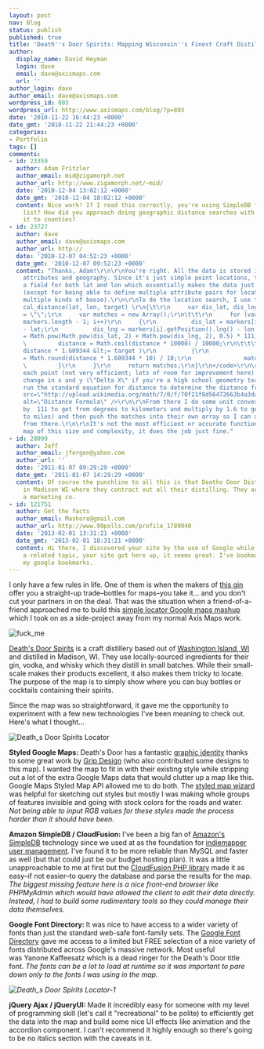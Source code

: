 ```yaml
---
layout: post
nav: Blog
status: publish
published: true
title: 'Death''s Door Spirits: Mapping Wisconsin''s Finest Craft Distillery'
author:
  display_name: David Heyman
  login: dave
  email: dave@axismaps.com
  url: ''
author_login: dave
author_email: dave@axismaps.com
wordpress_id: 803
wordpress_url: http://www.axismaps.com/blog/?p=803
date: '2010-11-22 16:44:23 +0000'
date_gmt: '2010-11-22 21:44:23 +0000'
categories:
- Portfolio
tags: []
comments:
- id: 23359
  author: Adam Fritzler
  author_email: mid@zigamorph.net
  author_url: http://www.zigamorph.net/~mid/
  date: '2010-12-04 13:02:12 +0000'
  date_gmt: '2010-12-04 18:02:12 +0000'
  content: Nice work! If I read this correctly, you're using SimpleDB for the location
    list? How did you approach doing geographic distance searches with SimpleDB? Simplify
    it to counties?
- id: 23727
  author: dave
  author_email: dave@axismaps.com
  author_url: http://
  date: '2010-12-07 04:52:23 +0000'
  date_gmt: '2010-12-07 09:52:23 +0000'
  content: "Thanks, Adam!\r\n\r\nYou're right. All the data is stored in SimpleDB,
    attributes and geography. Since it's just simple point locations, there's just
    a field for both lat and lon which essentially makes the data just a simple table
    (except for being able to define multiple attribute pairs for locations that stock
    multiple kinds of booze).\r\n\r\nTo do the location search, I use this function:\r\n<code>\r\nfunction
    cal_distance(lat, lon, target) \r\n{\t\r\n     var dis_lat, dis_lng, distance
    = \"\";\r\n     var matches = new Array();\r\n\t\t\r\n     for (var i = 0; i &lt;
    markers.length - 1; i++)\r\n     {\r\n          dis_lat = markers[i].getPosition().lat()
    - lat;\r\n          dis_lng = markers[i].getPosition().lng() - lon;\r\n\r\n          distance
    = Math.pow(Math.pow(dis_lat, 2) + Math.pow(dis_lng, 2), 0.5) * 111;\r\n\t\r\n
    \         distance = Math.ceil(distance * 10000) / 10000;\r\n\t\t\t\r\n          if(
    distance * 1.609344 &lt;= target )\r\n          {\r\n               markers[i].distance
    = Math.round(distance * 1.609344 * 10) / 10;\r\n               matches.push(markers[i]);\r\n
    \         }\r\n     }\r\n     return matches;\r\n}\r\n</code>\r\n\r\nI loop through
    each point (not very efficient; lots of room for improvement here) calculate the
    change in x and y (\"Delta X\" if you're a high school geometry teacher) and then
    run the standard equation for distance to determine the distance from the target:\r\n\r\n<img
    src=\"http://upload.wikimedia.org/math/7/0/f/70f21f8d56472663b4a3daf55117b78c.png\"
    alt=\"Distance Formula\" />\r\n\r\nFrom there I do some unit conversion (multiply
    by  111 to get from degrees to kilometers and multiply by 1.6 to get from kilometers
    to miles) and then push the matches into their own array so I can adjust the display
    from there.\r\n\r\nIt's not the most efficient or accurate function but for a
    map of this size and complexity, it does the job just fine."
- id: 28099
  author: Jeff
  author_email: jfergon@yahoo.com
  author_url: ''
  date: '2011-01-07 09:29:29 +0000'
  date_gmt: '2011-01-07 14:29:29 +0000'
  content: Of course the punchline to all this is that Deaths Door Distillery is HQ
    in Madison WI where they contract out all their distilling. They are pretty much
    a marketing co.
- id: 121751
  author: Get the facts
  author_email: Mashore@gmail.com
  author_url: http://www.99polls.com/profile_1789940
  date: '2013-02-01 13:31:21 +0000'
  date_gmt: '2013-02-01 18:31:21 +0000'
  content: Hi there, I discovered your site by the use of Google while searching for
    a related topic, your site got here up, it seems great. I've bookmarked it in
    my google bookmarks.
---
```

<p>I only have a few rules in life. One of them is when the makers of <a href="http://deathsdoorspirits.com/images/pages/spirits/gin/specs_gin.pdf" target="_blank">this gin</a> offer you a straight-up trade–bottles for maps–you take it... and you don't cut your partners in on the deal. That was the situation when a friend-of-a-friend approached me to build this <a href="http://deathsdoorspirits.com/pages/availability/availability.php" target="_self">simple locator Google maps mashup</a> which I took on as a side-project away from my normal Axis Maps work.</p>
<p><img class="aligncenter size-full wp-image-817" title="fuck_me" src="{{ site.baseurl }}/media/posts/2010/11/dds_graphic.jpeg" alt="fuck_me" /></p>
<p><a href="http://deathsdoorspirits.com/" target="_blank">Death's Door Spirits</a> is a craft distillery based out of <a href="http://maps.google.com/maps?f=q&amp;source=s_q&amp;hl=en&amp;geocode=&amp;q=washington+island,+wi&amp;sll=37.0625,-95.677068&amp;sspn=54.137829,92.724609&amp;ie=UTF8&amp;hq=&amp;hnear=Washington+Island,+Door,+Wisconsin&amp;ll=45.356005,-86.929321&amp;spn=1.518903,2.897644&amp;z=9" target="_blank">Washington Island, WI</a> and distilled in Madison, WI. They use locally-sourced ingredients for their gin, vodka, and whisky which they distill in small batches. While their small-scale makes their products excellent, it also makes them tricky to locate. The purpose of the map is to simply show where you can buy bottles or cocktails containing their spirits.</p>
<p>Since the map was so straightforward, it gave me the opportunity to experiment with a few new technologies I've been meaning to check out. Here's what I thought...</p>
<p><img class="aligncenter size-full wp-image-819" title="Death_s Door Spirits Locator" src="{{ site.baseurl }}/media/posts/2010/11/Death_s-Door-Spirits-Locator1.jpg" alt="Death_s Door Spirits Locator" /></p>
<p><strong>Styled Google Maps:</strong> <span style="font-weight: normal;">Death's Door has a fantastic <a href="http://deathsdoorspirits.com/media/" target="_blank">graphic identity</a> thanks to some great work by <a href="http://gripdesign.com/" target="_blank">Grip Design</a> (who also contributed some designs to this map). I wanted the map to fit in with their existing style while stripping out a lot of the extra Google Maps data that would clutter up a map like this. Google Maps Styled Map API allowed me to do both. The <a href="http://gmaps-samples-v3.googlecode.com/svn/trunk/styledmaps/wizard/index.html" target="_blank">styled map wizard</a> was helpful for sketching out styles but mostly I was making whole groups of features invisible and going with stock colors for the roads and water. <em>Not being able to input RGB values for these styles made the process harder than it should have been.</em></span></p>
<p><strong>Amazon SimpleDB / CloudFusion: </strong>I've been a big fan of <a href="http://aws.amazon.com/simpledb/" target="_blank">Amazon's SimpleDB</a> technology since we used at as the foundation for <a href="http://indiemapper.io/video.php?v=manage" target="_blank">indiemapper user management</a>. I've found it to be more reliable than MySQL and faster as well (but that could just be our budget hosting plan). It was a little unapproachable to me at first but the <a href="http://getcloudfusion.com/" target="_blank">CloudFusion PHP library</a> made it as easy–if not easier–to query the database and parse the results for the map. <em>The biggest missing feature here is a nice front-end browser like PHPMyAdmin which would have allowed the client to edit their data directly. Instead, I had to build some rudimentary tools so they could manage their data themselves.</em></p>
<p><strong>Google Font Directory: </strong>It was nice to have access to a wider variety of fonts than just the standard web-safe font-family sets. The <a href="http://code.google.com/webfonts" target="_blank">Google Font Directory</a> gave me access to a limited but FREE selection of a nice variety of fonts distributed across Google's massive network. Most useful was Yanone Kaffeesatz which is a dead ringer for the Death's Door title font. <em>The fonts can be a lot to load at runtime so it was important to pare down only to the fonts I was using in the map.</em></p>
<p><em><img class="aligncenter size-full wp-image-820" title="Death_s Door Spirits Locator-1" src="{{ site.baseurl }}/media/posts/2010/11/Death_s-Door-Spirits-Locator-1.jpg" alt="Death_s Door Spirits Locator-1" /></em></p>
<p><strong>jQuery Ajax / jQueryUI: </strong>Made it incredibly easy for someone with my level of programming skill (let's call it "recreational" to be polite) to efficiently get the data into the map and build some nice UI effects like animation and the accordion component. I can't recommend it highly enough so there's going to be no italics section with the caveats in it.</p>
